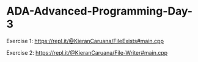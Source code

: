 # ADA-Advanced-Programming-Day-3

Exercise 1: https://repl.it/@KieranCaruana/FileExists#main.cpp

Exercise 2: https://repl.it/@KieranCaruana/File-Writer#main.cpp
